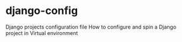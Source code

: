 # django-config
Django projects configuration file
How to configure and spin a Django project in Virtual environment 
